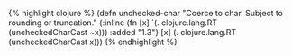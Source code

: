 {% highlight clojure %}
(defn unchecked-char
  "Coerce to char. Subject to rounding or truncation."
  {:inline (fn  [x] `(. clojure.lang.RT (uncheckedCharCast ~x)))
   :added "1.3"}
  [x] (. clojure.lang.RT (uncheckedCharCast x)))
{% endhighlight %}
